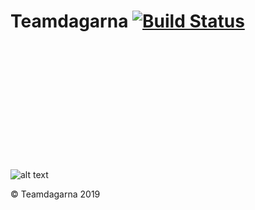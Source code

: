 # Teamdagarna [![Build Status](https://travis-ci.com/teamdagarna/teamdagarna.svg?branch=master)](https://travis-ci.com/teamdagarna/teamdagarna)

<br/>
<br/>
<br/>
<br/>
<br/>
<br/>
<br/>
<br/>
<br/>
<br/>
<br/>






![alt text](https://i.imgur.com/8KUtb.jpg)

© Teamdagarna 2019
